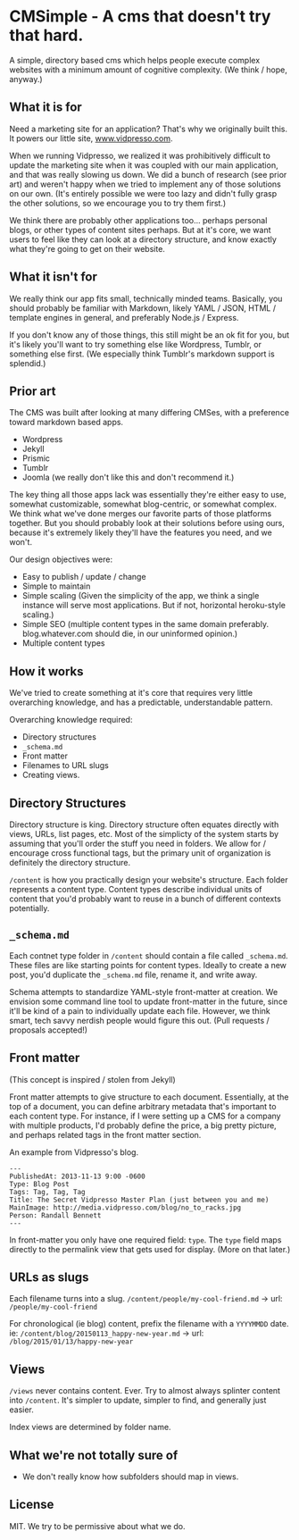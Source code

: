 # CMSimple - A cms that doesn't try that hard.

A simple, directory based cms which helps people execute complex websites with a minimum
amount of cognitive complexity. (We think / hope, anyway.)

## What it is for

Need a marketing site for an application? That's why we originally built this. It
powers our little site, www.vidpresso.com.

When we running Vidpresso, we realized it
was prohibitively difficult to update the marketing site when it was coupled with our main application, and that was really slowing
us down. We did a bunch of research (see prior art) and weren't happy when we tried
to implement any of those solutions on our own. (It's entirely possible we were
too lazy and didn't fully grasp the other solutions, so we encourage you to try
them first.)

We think there are probably other applications too... perhaps personal blogs, or other
types of content sites perhaps. But at it's core, we want users to feel like they
can look at a directory structure, and know exactly what they're going to get on
their website.

## What it isn't for

We really think our app fits small, technically minded teams. Basically, you should
probably be familiar with Markdown, likely YAML / JSON, HTML / template engines
in general, and preferably Node.js / Express.

If you don't know any of those things, this still might be an ok fit for you, but
it's likely you'll want to try something else like Wordpress, Tumblr, or something
else first. (We especially think Tumblr's markdown support is splendid.)

## Prior art

The CMS was built after looking at many differing CMSes, with a preference toward markdown based apps.

  * Wordpress
  * Jekyll
  * Prismic
  * Tumblr
  * Joomla (we really don't like this and don't recommend it.)

The key thing all those apps lack was essentially they're either easy to use,
somewhat customizable, somewhat blog-centric, or somewhat complex. We think what we've
done merges our favorite parts of those platforms together. But you should probably
look at their solutions before using ours, because it's extremely likely they'll
have the features you need, and we won't.

Our design objectives were:

  * Easy to publish / update / change
  * Simple to maintain
  * Simple scaling (Given the simplicity of the app, we think a single instance
    will serve most applications. But if not, horizontal heroku-style scaling.)
  * Simple SEO (multiple content types in the same domain preferably. blog.whatever.com
    should die, in our uninformed opinion.)
  * Multiple content types

## How it works

We've tried to create something at it's core that requires very little overarching
knowledge, and has a predictable, understandable pattern.

Overarching knowledge required:

* Directory structures
* `_schema.md`
* Front matter
* Filenames to URL slugs
* Creating views.

## Directory Structures

Directory structure is king. Directory structure often equates directly with views,
URLs, list pages, etc. Most of the simplicty of the system starts by assuming that
you'll order the stuff you need in folders. We allow for / encourage cross functional
tags, but the primary unit of organization is definitely the directory structure.

`/content` is how you practically design your website's structure. Each folder represents
a content type. Content types describe individual units of content that you'd probably
want to reuse in a bunch of different contexts potentially.

## `_schema.md`

Each contnet type folder in `/content` should contain a file called `_schema.md`.
These files are like starting points for content types. Ideally to create
a new post, you'd duplicate the `_schema.md` file, rename it, and write away.

Schema attempts to standardize YAML-style front-matter at creation. We envision
some command line tool to update front-matter in the future, since it'll be kind
of a pain to individually update each file. However, we think smart, tech savvy
nerdish people would figure this out. (Pull requests / proposals accepted!)

## Front matter

(This concept is inspired / stolen from Jekyll)

Front matter attempts to give structure to each document. Essentially, at the top
of a document, you can define arbitrary metadata that's important to each content
type. For instance, if I were setting up a CMS for a company with multiple products,
I'd probably define the price, a big pretty picture, and perhaps related tags in
the front matter section.

An example from Vidpresso's blog.
```
---
PublishedAt: 2013-11-13 9:00 -0600
Type: Blog Post
Tags: Tag, Tag, Tag
Title: The Secret Vidpresso Master Plan (just between you and me)
MainImage: http://media.vidpresso.com/blog/no_to_racks.jpg
Person: Randall Bennett
---
```

In front-matter you only have one required field: `type`. The `type` field maps
directly to the permalink view that gets used for display. (More on that later.)

## URLs as slugs

Each filename turns into a slug. `/content/people/my-cool-friend.md` -> url: `/people/my-cool-friend`

For chronological (ie blog) content, prefix the filename with a `YYYYMMDD` date.
ie: `/content/blog/20150113_happy-new-year.md` -> url: `/blog/2015/01/13/happy-new-year`

## Views

`/views` never contains content. Ever. Try to almost always splinter content
into `/content`. It's simpler to update, simpler to find, and generally just easier.

Index views are determined by folder name.

## What we're not totally sure of

* We don't really know how subfolders should map in views.

## License

MIT. We try to be permissive about what we do.

